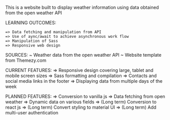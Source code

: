 This is a website built to display weather information using data obtained from the open weather API

LEARNING OUTCOMES: 
    
    => Data fetching and manipulation from API
    => Use of aync/await to achieve asynchronous work flow
    => Manipulation of Sass
    => Responsive web design

SOURCES: 
    ~ Weather data from the open weather API
    ~ Website template from Themezy.com

CURRENT FEATURES:
    => Responsive design covering large, tablet and mobile screen sizes
    => Sass formatting and compilation
    => Contacts and social media links in the footer
    => Displaying data from multiple days of the week

PLANNED FEATURES:
    => Conversion to vanilla js
    => Data fetching from open weather 
    => Dynamic data on various fields 
    => (Long term) Conversion to react js
    => (Long term) Convert styling to material UI
    => (Long term) Add multi-user authentication
